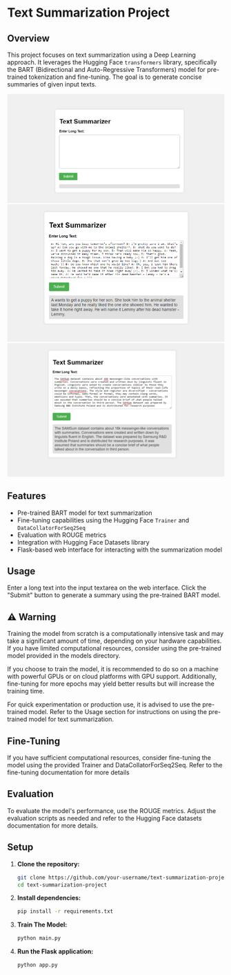 # Text Summarization Project
 

## Overview

This project focuses on text summarization using a Deep Learning approach. It leverages the Hugging Face `transformers` library, specifically the BART (Bidirectional and Auto-Regressive Transformers) model for pre-trained tokenization and fine-tuning. The goal is to generate concise summaries of given input texts.

![Alt text](images/text_before.png)
![Alt text](images/text_sum_main.png)
![Alt text](images/Text_after_1.png)


## Features

- Pre-trained BART model for text summarization
- Fine-tuning capabilities using the Hugging Face `Trainer` and `DataCollatorForSeq2Seq`
- Evaluation with ROUGE metrics
- Integration with Hugging Face Datasets library
- Flask-based web interface for interacting with the summarization model

## Usage
Enter a long text into the input textarea on the web interface.
Click the "Submit" button to generate a summary using the pre-trained BART model.

## ⚠️ Warning
Training the model from scratch is a computationally intensive task and may take a significant amount of time, depending on your hardware capabilities. If you have limited computational resources, consider using the pre-trained model provided in the models directory.

If you choose to train the model, it is recommended to do so on a machine with powerful GPUs or on cloud platforms with GPU support. Additionally, fine-tuning for more epochs may yield better results but will increase the training time.

For quick experimentation or production use, it is advised to use the pre-trained model. Refer to the Usage section for instructions on using the pre-trained model for text summarization.

## Fine-Tuning  
If you have sufficient computational resources, consider fine-tuning the model using the provided Trainer and DataCollatorForSeq2Seq. Refer to the fine-tuning documentation for more details

## Evaluation
To evaluate the model's performance, use the ROUGE metrics. Adjust the evaluation scripts as needed and refer to the Hugging Face datasets documentation for more details.

## Setup

1. **Clone the repository:**

   ```bash
   git clone https://github.com/your-username/text-summarization-project.git
   cd text-summarization-project

2. **Install dependencies:**
   ```bash
   pip install -r requirements.txt

3. **Train The Model:**
   ```bash
   python main.py

4. **Run the Flask application:**
   ```bash
   python app.py 




